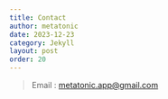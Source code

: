 ```yaml
---
title: Contact
author: metatonic
date: 2023-12-23
category: Jekyll
layout: post
order: 20
---
```


> Email : metatonic.app@gmail.com
